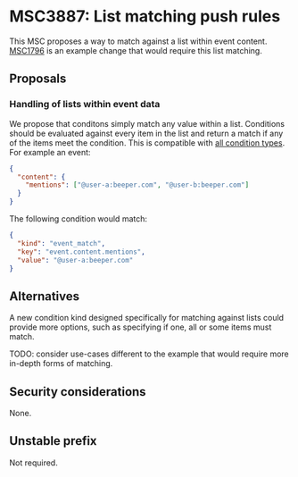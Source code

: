 # MSC3887: List matching push rules

This MSC proposes a way to match against a list within event content.
[MSC1796](https://github.com/matrix-org/matrix-spec-proposals/pull/1796) is an example change that
would require this list matching.


## Proposals

### Handling of lists within event data

We propose that conditons simply match any value within a list. Conditions should be evaluated against
every item in the list and return a match if any of the items meet the condition. This is compatible
with [all condition types](https://spec.matrix.org/v1.3/client-server-api/#conditions-1). For example an event:

```json
{
  "content": {
    "mentions": ["@user-a:beeper.com", "@user-b:beeper.com"]
  }
}
```

The following condition would match:

```json
{
  "kind": "event_match",
  "key": "event.content.mentions",
  "value": "@user-a:beeper.com"
}
```


## Alternatives

A new condition kind designed specifically for matching against lists could provide more options, such
as specifying if one, all or some items must match.

TODO: consider use-cases different to the example that would require more in-depth forms of matching.


## Security considerations

None.


## Unstable prefix

Not required.
